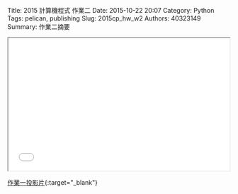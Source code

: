 Title: 2015 計算機程式 作業二
Date: 2015-10-22 20:07
Category: Python
Tags: pelican, publishing
Slug: 2015cp_hw_w2
Authors: 40323149
Summary: 作業二摘要

<iframe src="simplest.html" width="500" height="300"></iframe>

[作業一投影片](simplest.html){:target="_blank"}